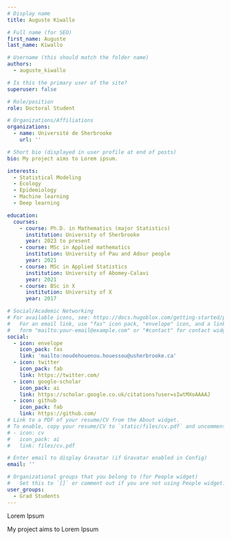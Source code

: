 ```yaml
---
# Display name
title: Auguste Kiwallo

# Full name (for SEO)
first_name: Auguste
last_name: Kiwallo

# Username (this should match the folder name)
authors:
  - auguste_kiwallo

# Is this the primary user of the site?
superuser: false

# Role/position
role: Doctoral Student

# Organizations/Affiliations
organizations:
  - name: Université de Sherbrooke
    url: ''

# Short bio (displayed in user profile at end of posts)
bio: My project aims to Lorem ipsum.

interests:
  - Statistical Modeling 
  - Ecology
  - Epidemiology 
  - Machine learning
  - Deep learning

education:
  courses:
    - course: Ph.D. in Mathematics (major Statistics)
      institution: University of Sherbrooke
      year: 2023 to present
    - course: MSc in Applied mathematics 
      institution: University of Pau and Adour people
      year: 2021
    - course: MSc in Applied Statistics
      institution: University of Abomey-Calavi
      year: 2021
    - course: BSc in X
      institution: University of X
      year: 2017

# Social/Academic Networking
# For available icons, see: https://docs.hugoblox.com/getting-started/page-builder/#icons
#   For an email link, use "fas" icon pack, "envelope" icon, and a link in the
#   form "mailto:your-email@example.com" or "#contact" for contact widget.
social:
  - icon: envelope
    icon_pack: fas
    link: 'mailto:noudehouenou.houessou@usherbrooke.ca'
  - icon: twitter
    icon_pack: fab
    link: https://twitter.com/
  - icon: google-scholar
    icon_pack: ai
    link: https://scholar.google.co.uk/citations?user=sIwtMXoAAAAJ
  - icon: github
    icon_pack: fab
    link: https://github.com/
# Link to a PDF of your resume/CV from the About widget.
# To enable, copy your resume/CV to `static/files/cv.pdf` and uncomment the lines below.
# - icon: cv
#   icon_pack: ai
#   link: files/cv.pdf

# Enter email to display Gravatar (if Gravatar enabled in Config)
email: ''

# Organizational groups that you belong to (for People widget)
#   Set this to `[]` or comment out if you are not using People widget.
user_groups:
  - Grad Students
---
```


Lorem Ipsum

My project aims to Lorem Ipsum
